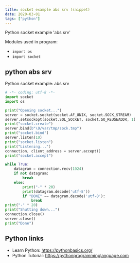 ```yaml
---
title: socket example abs srv (snippet)
date: 2020-03-01
tags: ["python"]
---
```

Python socket example 'abs srv'


Modules used in program: 
* `import os`
* `import socket`

## python abs srv

Python socket example: abs srv

```python
# -*- coding: utf-8 -*-
import socket
import os

print("Opening socket...")
server = socket.socket(socket.AF_UNIX, socket.SOCK_STREAM)
server.setsockopt(socket.SOL_SOCKET, socket.SO_REUSEADDR, 1)
print("socket.create")
server.bind(b"\0/var/tmp/sock.tmp")
print("socket.bind")
server.listen(10)
print("socket.listen")
print("Listening...")
connection, client_address = server.accept()
print("socket.accept")

while True:
    datagram = connection.recv(1024)
    if not datagram:
        break
    else:
        print("-" * 20)
        print(datagram.decode('utf-8'))
        if "DONE" == datagram.decode('utf-8'):
            break
print("-" * 20)
print("Shutting down...")
connection.close()
server.close()
print("Done")

```

## Python links

- Learn Python: https://pythonbasics.org/
- Python Tutorial: https://pythonprogramminglanguage.com
